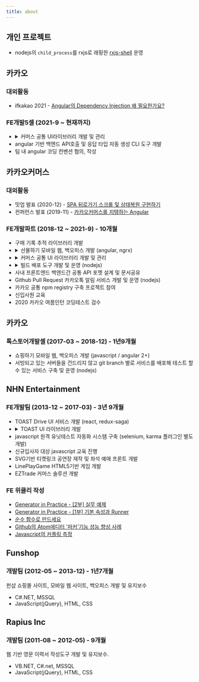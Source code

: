 ```yaml
---
title: about
---
```


<section>

## 개인 프로젝트

- nodejs의 `child_process`를 rxjs로 래핑한 [rxjs-shell](https://www.npmjs.com/package/rxjs-shell) 운영
</section>

<section>

## 카카오

### 대외활동

- ifkakao 2021 - [Angular의 Dependency Injection 왜 필요한가요?](https://if.kakao.com/session/105)

### FE개발5셀 (2021-9 ~ 현재까지)

<ul>
  <li>
    <details>
      <summary>커머스 공통 UI라이브러리 개발 및 관리</summary>
      <ul>
        <li>공통모듈 빌드배포 nx 검토 및 도입</li>
      </ul>
    </details>
  </li>
  <li>angular 기반 백엔드 API호출 및 응답 타입 자동 생성 CLI 도구 개발</li>
  <li>팀 내 angular 코딩 컨벤션 협의, 작성</li>
</ul>
</section>

<section>

## 카카오커머스

### 대외활동

- 밋업 발표 (2020-12) - [SPA 뒤로가기 스크롤 및 상태복원 구현하기](https://tech.kakao.com/2020/12/23/frontend-growth-04/)
- 컨퍼런스 발표 (2019-11) - [카카오커머스를 지탱하는 Angular](https://tech.kakao.com/2019/11/27/kakao-commerce-frontend-angular/)

### FE개발파트 (2018-12 ~ 2021-9) - 10개월

<ul>
  <li>구매 기록 추적 라이브러리 개발</li>
  <li>
    <details>
      <summary>선물하기 모바일 웹, 백오피스 개발 (angular, ngrx)</summary>
      <ul><li>react -> angular 전환</li></ul>
    </details>
  </li>
  <li>
    <details>
      <summary>커머스 공통 UI 라이브러리 개발 및 관리</summary>
      <ul>
        <li>상품 등록 등의 입력 폼 공통 모듈</li>
        <li>ckeditor 래핑 공통 웹 에디터 모듈</li>
        <li>백오피스 공통 API 호환 파일 업로더, 캐이케이딩 드롭다운 등 공통 모듈</li>
        <li>선물하기, 쇼핑하기 등 카카오톡 웹뷰 공통 컨트롤 모듈</li>
        <li>모바일 웹 전용 공통 캐러셀 모듈</li>
      </ul>
    </details>
  </li>
  <li>
    <details>
      <summary>빌드 배포 도구 개발 및 운영 (nodejs)</summary>
      <ul>
        <li>배포, 롤백, 사내 인프라(cdn, matrix) 인터페이스 포함된 CLI개발 및 공유</li>
        <li>jenkins 이용 테스트, 빌드, 배포 자동화 시스템 구축</li>
      </ul>
    </details>
  </li>
  <li>사내 프론트엔드 백엔드간 공통 API 포멧 설계 및 문서공유</li>
  <li>Github Pull Request 카카오톡 알림 서비스 개발 및 운영 (nodejs)</li>
  <li>카카오 공통 npm registry 구축 프로젝트 참여</li>
  <li>신입사원 교육</li>
  <li>2020 카카오 여름인턴 코딩테스트 검수</li>
</ul>

</section>

<section>

## 카카오

### 톡스토어개발셀 (2017-03 ~ 2018-12) - 1년9개월

- 쇼핑하기 모바일 웹, 백오피스 개발 (javascript / angular 2+)
- 서빙되고 있는 서버들을 건드리지 않고 git branch 별로 서비스를 배포해 테스트 할 수 있는 서비스 구축 및 운영 (nodejs)
</section>

<section>

## NHN Entertainment

### FE개발팀 (2013-12 ~ 2017-03) - 3년 9개월

<ul>
  <li>TOAST Drive UI 서비스 개발 (react, redux-saga)</li>
  <li>
    <details>
      <summary>TOAST UI 라이브러리 개발</summary>
      <ul>
        <li>tui.calendar</li>
        <li>tui.color-picker</li>
        <li>tui.animation</li>
        <li>tui.code-snippet - 자주 쓰이는 공통 함수 모음</li>
        <li>tui.dom - DOM 처리 유틸리티 라이브러리</li>
        <li>tui.context-menu - 우클릭 메뉴 라이브러리</li>
        <li>tui.placeholder - input:text placeholder 에뮬레이션</li>
      </ul>
    </details>
  </li>
  <li>javascript 원격 유닛테스트 자동화 시스템 구축 (selenium, karma 플러그인 별도 개발)</li>
  <li>신규입사자 대상 javascript 교육 진행</li>
  <li>SVG기반 티켓링크 공연장 제작 및 좌석 예매 프론트 개발</li>
  <li>LinePlayGame HTML5기반 게임 개발</li>
  <li>EZTrade 커머스 솔루션 개발</li>
</ul>

### FE 위클리 작성

- [Generator in Practice - [2부] 실무 예제](https://ui.toast.com/weekly-pick/ko_20160805)
- [Generator in Practice - [1부] 기본 속성과 Runner](https://ui.toast.com/weekly-pick/ko_20160729)
- [순수 함수로 만드세요](https://ui.toast.com/weekly-pick/ko_20160613)
- [Github의 Atom에디터 '마커'기능 성능 향상 사례](https://ui.toast.com/weekly-pick/ko_20151214)
- [Javascript의 커플링 측정](https://ui.toast.com/weekly-pick/ko_20150522/)

</section>

<section>

## Funshop

### 개발팀 (2012-05 ~ 2013-12) - 1년7개월

펀샵 쇼핑몰 사이트, 모바일 웹 사이트, 백오피스 개발 및 유지보수

- C#.NET, MSSQL
- JavaScript(jQuery), HTML, CSS

</section>

<section>

## Rapius Inc

### 개발팀 (2011-08 ~ 2012-05) - 9개월

웹 기반 영문 이력서 작성도구 개발 및 유지보수.

- VB.NET, C#.net, MSSQL
- JavaScript(jQuery), HTML, CSS
</section>
